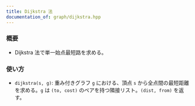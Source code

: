 ```yaml
---
title: Dijkstra 法
documentation_of: graph/dijkstra.hpp
---
```


### 概要
- Dijkstra 法で単一始点最短路を求める。
  
### 使い方
- `dijkstra(s, g)`: 重み付きグラフ `g` における、頂点 `s` から全点間の最短距離を求める。`g` は `(to, cost)` のペアを持つ隣接リスト。`(dist, from)` を返す。